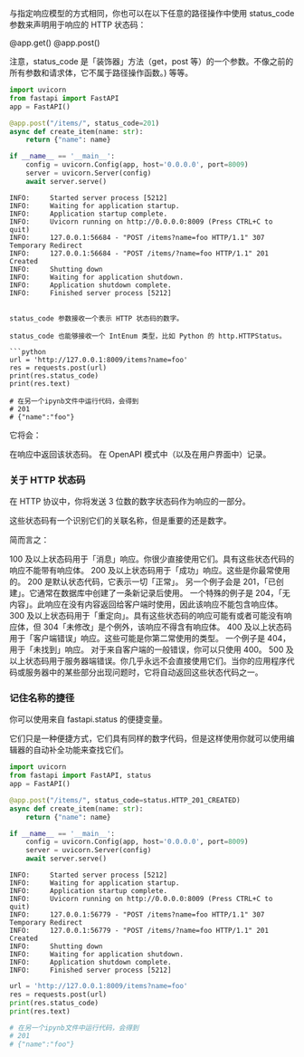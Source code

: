 与指定响应模型的方式相同，你也可以在以下任意的路径操作中使用 status_code 参数来声明用于响应的 HTTP 状态码：

@app.get()
@app.post()


注意，status_code 是「装饰器」方法（get，post 等）的一个参数。不像之前的所有参数和请求体，它不属于路径操作函数。)
等等。

```python
import uvicorn
from fastapi import FastAPI
app = FastAPI()

@app.post("/items/", status_code=201)
async def create_item(name: str):
    return {"name": name}

if __name__ == '__main__':
    config = uvicorn.Config(app, host='0.0.0.0', port=8009)
    server = uvicorn.Server(config)
    await server.serve()
```

```log
INFO:     Started server process [5212]
INFO:     Waiting for application startup.
INFO:     Application startup complete.
INFO:     Uvicorn running on http://0.0.0.0:8009 (Press CTRL+C to quit)
INFO:     127.0.0.1:56684 - "POST /items?name=foo HTTP/1.1" 307 Temporary Redirect
INFO:     127.0.0.1:56684 - "POST /items/?name=foo HTTP/1.1" 201 Created
INFO:     Shutting down
INFO:     Waiting for application shutdown.
INFO:     Application shutdown complete.
INFO:     Finished server process [5212]
```
```

status_code 参数接收一个表示 HTTP 状态码的数字。

status_code 也能够接收一个 IntEnum 类型，比如 Python 的 http.HTTPStatus。

```python
url = 'http://127.0.0.1:8009/items?name=foo' 
res = requests.post(url) 
print(res.status_code)
print(res.text)

# 在另一个ipynb文件中运行代码，会得到 
# 201
# {"name":"foo"}
```

它将会：

在响应中返回该状态码。
在 OpenAPI 模式中（以及在用户界面中）记录。

### 关于 HTTP 状态码
在 HTTP 协议中，你将发送 3 位数的数字状态码作为响应的一部分。

这些状态码有一个识别它们的关联名称，但是重要的还是数字。

简而言之：

100 及以上状态码用于「消息」响应。你很少直接使用它们。具有这些状态代码的响应不能带有响应体。
200 及以上状态码用于「成功」响应。这些是你最常使用的。
200 是默认状态代码，它表示一切「正常」。
另一个例子会是 201，「已创建」。它通常在数据库中创建了一条新记录后使用。
一个特殊的例子是 204，「无内容」。此响应在没有内容返回给客户端时使用，因此该响应不能包含响应体。
300 及以上状态码用于「重定向」。具有这些状态码的响应可能有或者可能没有响应体，但 304「未修改」是个例外，该响应不得含有响应体。
400 及以上状态码用于「客户端错误」响应。这些可能是你第二常使用的类型。
一个例子是 404，用于「未找到」响应。
对于来自客户端的一般错误，你可以只使用 400。
500 及以上状态码用于服务器端错误。你几乎永远不会直接使用它们。当你的应用程序代码或服务器中的某些部分出现问题时，它将自动返回这些状态代码之一。

### 记住名称的捷径
你可以使用来自 fastapi.status 的便捷变量。

它们只是一种便捷方式，它们具有同样的数字代码，但是这样使用你就可以使用编辑器的自动补全功能来查找它们。

```python
import uvicorn
from fastapi import FastAPI, status
app = FastAPI()

@app.post("/items/", status_code=status.HTTP_201_CREATED)
async def create_item(name: str):
    return {"name": name}

if __name__ == '__main__':
    config = uvicorn.Config(app, host='0.0.0.0', port=8009)
    server = uvicorn.Server(config)
    await server.serve()
```
```log
INFO:     Started server process [5212]
INFO:     Waiting for application startup.
INFO:     Application startup complete.
INFO:     Uvicorn running on http://0.0.0.0:8009 (Press CTRL+C to quit)
INFO:     127.0.0.1:56779 - "POST /items?name=foo HTTP/1.1" 307 Temporary Redirect
INFO:     127.0.0.1:56779 - "POST /items/?name=foo HTTP/1.1" 201 Created
INFO:     Shutting down
INFO:     Waiting for application shutdown.
INFO:     Application shutdown complete.
INFO:     Finished server process [5212]
```

```python
url = 'http://127.0.0.1:8009/items?name=foo' 
res = requests.post(url) 
print(res.status_code)
print(res.text)

# 在另一个ipynb文件中运行代码，会得到 
# 201
# {"name":"foo"}
```
